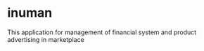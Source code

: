 # inuman
This application for management of financial system and product advertising in marketplace
